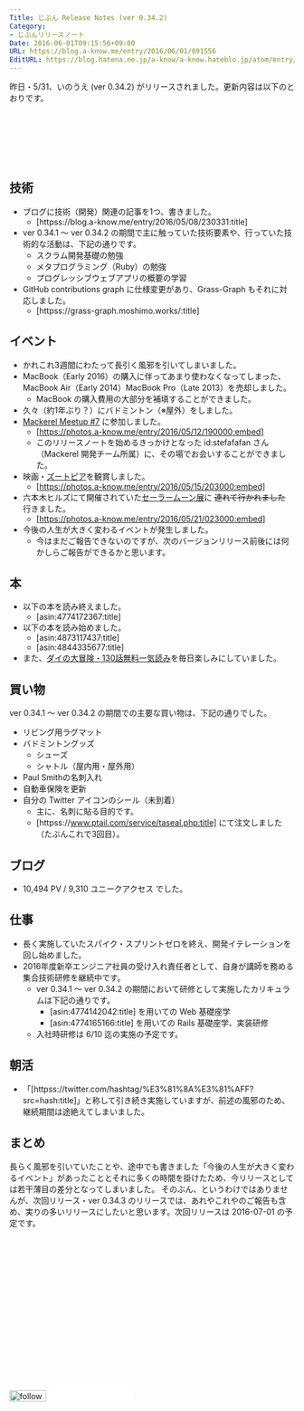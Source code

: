 ```yaml
---
Title: じぶん Release Notes (ver 0.34.2)
Category:
- じぶんリリースノート
Date: 2016-06-01T09:15:56+09:00
URL: https://blog.a-know.me/entry/2016/06/01/091556
EditURL: https://blog.hatena.ne.jp/a-know/a-know.hateblo.jp/atom/entry/6653812171399162112
---
```


昨日・5/31、いのうえ (ver 0.34.2) がリリースされました。更新内容は以下のとおりです。




<!-- more -->

<script async src="//pagead2.googlesyndication.com/pagead/js/adsbygoogle.js"></script>
<!-- article-top -->
<ins class="adsbygoogle"
     style="display:inline-block;width:728px;height:90px"
     data-ad-client="ca-pub-3463034538369189"
     data-ad-slot="8367620130"></ins>
<script>
(adsbygoogle = window.adsbygoogle || []).push({});
</script>


## 技術
* ブログに技術（開発）関連の記事を1つ、書きました。
    * [httpss://blog.a-know.me/entry/2016/05/08/230331:title]
* ver 0.34.1 〜 ver 0.34.2 の期間で主に触っていた技術要素や、行っていた技術的な活動は、下記の通りです。
    * スクラム開発基礎の勉強
    * メタプログラミング（Ruby）の勉強
    * プログレッシブウェブアプリの概要の学習
* GitHub contributions graph に仕様変更があり、Grass-Graph もそれに対応しました。
    * [httpss://grass-graph.moshimo.works/:title]





## イベント
* かれこれ3週間にわたって長引く風邪を引いてしまいました。
* MacBook（Early 2016）の購入に伴ってあまり使わなくなってしまった、MacBook Air（Early 2014）MacBook Pro（Late 2013）を売却しました。
    * MacBook の購入費用の大部分を補填することができました。
* 久々（約1年ぶり？）にバドミントン（※屋外）をしました。
* [Mackerel Meetup #7](http://mackerelio.connpass.com/event/30287/) に参加しました。
    * [https://photos.a-know.me/entry/2016/05/12/190000:embed]
    * このリリースノートを始めるきっかけとなった id:stefafafan さん（Mackerel 開発チーム所属）に、その場でお会いすることができました。
* 映画・[ズートピア](http://www.disney.co.jp/movie/zootopia.html)を観賞しました。
    * [https://photos.a-know.me/entry/2016/05/15/203000:embed]
* 六本木ヒルズにて開催されていた[セーラームーン展](http://www.roppongihills.com/tcv/jp/sailormoon/)に ~~連れて行かれました~~ 行きました。
    * [https://photos.a-know.me/entry/2016/05/21/023000:embed]
* 今後の人生が大きく変わるイベントが発生しました。
    * 今はまだご報告できないのですが、次のバージョンリリース前後には何かしらご報告ができるかと思います。


## 本
* 以下の本を読み終えました。
    * [asin:4774172367:title]
* 以下の本を読み始めました。
    * [asin:4873117437:title]
    * [asin:4844335677:title]
* また、[ダイの大冒険・130話無料一気読み](http://www.shonenjump.com/p/sp/1605/dq_dai/)を毎日楽しみにしていました。


## 買い物
ver 0.34.1 〜 ver 0.34.2 の期間での主要な買い物は、下記の通りでした。

* リビング用ラグマット
* バドミントングッズ
    * シューズ
    * シャトル（屋内用・屋外用）
* Paul Smithの名刺入れ
* 自動車保険を更新
* 自分の Twitter アイコンのシール（未到着）
    * 主に、名刺に貼る目的です。
    * [httpss://www.ptail.com/service/taseal.php:title] にて注文しました（たぶんこれで3回目）。





## ブログ
* 10,494 PV / 9,310 ユニークアクセス でした。



## 仕事
* 長く実施していたスパイク・スプリントゼロを終え、開発イテレーションを回し始めました。
* 2016年度新卒エンジニア社員の受け入れ責任者として、自身が講師を務める集合技術研修を継続中です。
    * ver 0.34.1 〜 ver 0.34.2 の期間において研修として実施したカリキュラムは下記の通りです。
        * [asin:4774142042:title] を用いての Web 基礎座学
        * [asin:4774165166:title] を用いての Rails 基礎座学、実装研修
    * 入社時研修は 6/10 迄の実施の予定です。


## 朝活

* 「[httpss://twitter.com/hashtag/%E3%81%8A%E3%81%AFF?src=hash:title]」と称して引き続き実施していますが、前述の風邪のため、継続期間は途絶えてしまいました。


## まとめ
長らく風邪を引いていたことや、途中でも書きました「今後の人生が大きく変わるイベント」があったこととそれに多くの時間を掛けたため、今リリースとしては若干薄目の差分となってしまいました。
そのぶん、というわけではありませんが、次回リリース・ver 0.34.3 のリリースでは、あれやこれやのご報告も含め、実りの多いリリースにしたいと思います。次回リリースは 2016-07-01 の予定です。


<script async src="//pagead2.googlesyndication.com/pagead/js/adsbygoogle.js"></script>
<!-- article-bottom2 -->
<ins class="adsbygoogle"
     style="display:inline-block;width:300px;height:250px"
     data-ad-client="ca-pub-3463034538369189"
     data-ad-slot="5274552934"></ins>
<script>
(adsbygoogle = window.adsbygoogle || []).push({});
</script>


<div>
<a href='http://cloud.feedly.com/#subscription%2Ffeed%2Fhttp%3A%2F%2Fblog.a-know.me%2Ffeed'  target='blank'><img id='feedlyFollow' src='//s3.feedly.com/img/follows/feedly-follow-rectangle-volume-small_2x.png' alt='follow us in feedly' width='65' height='20'></a>

<iframe src="//blog.hatena.ne.jp/a-know/a-know.hateblo.jp/subscribe/iframe" allowtransparency="true" frameborder="0" scrolling="no" width="150" height="28"></iframe>
</div>
